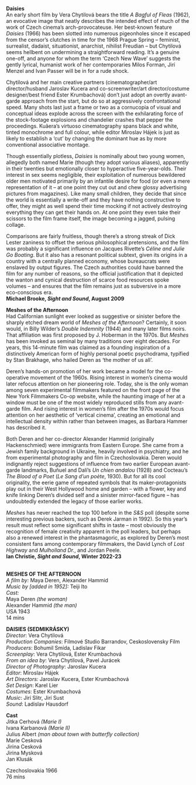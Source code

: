 

**Daisies**  
An early short film by Vera Chytilová bears the title _A Bagful of Fleas_ (1962), an evocative image that neatly describes the intended effect of much of the work of Czech cinema’s arch-provocateuse. Her best-known feature _Daisies_ (1966) has been slotted into numerous pigeonholes since it escaped from the censor’s clutches in time for the 1968 Prague Spring – feminist, surrealist, dadaist, situationist, anarchist, nihilist Freudian – but Chytilová seems hellbent on undermining a straightforward reading. It’s a genuine one-off, and anyone for whom the term ‘Czech New Wave’ suggests the gently lyrical, humanist work of her contemporaries Milos Forman, Jirí Menzel and Ivan Passer will be in for a rude shock.

Chytilová and her main creative partners (cinematographer/art director/husband Jaroslav Kucera and co-screenwriter/art director/costume designer/best friend Ester Krumbachová) don’t just adopt an overtly avant-garde approach from the start, but do so at aggressively confrontational speed. Many shots last just a frame or two as a cornucopia of visual and conceptual ideas explode across the screen with the exhilarating force of the stock-footage explosions and chandelier crashes that pepper the proceedings. Kuãera’s virtuoso cinematography spans black and white, tinted monochrome and full colour, while editor Miroslav Hájek is just as likely to establish a ‘cut’ by changing the dominant hue as by more conventional associative montage.

Though essentially plotless, _Daisies_ is nominally about two young women, allegedly both named Marie (though they adopt various aliases), apparently in their twenties but emotionally closer to hyperactive five-year-olds. Their interest in sex seems negligible, their exploitation of numerous bewildered older men motivated primarily by an infantile desire for food (or even a mere representation of it – at one point they cut out and chew glossy advertising pictures from magazines). Like many small children, they decide that since the world is essentially a write-off and they have nothing constructive to offer, they might as well spend their time mocking if not actively destroying everything they can get their hands on. At one point they even take their scissors to the film frame itself, the image becoming a jagged, pulsing collage.

Comparisons are fairly fruitless, though there’s a strong streak of Dick Lester zaniness to offset the serious philosophical pretensions, and the film was probably a significant influence on Jacques Rivette’s _Céline and Julie Go Boating_. But it also has a resonant political subtext, given its origins in a country with a centrally planned economy, whose bureaucrats were enslaved by output figures. The Czech authorities could have banned the film for any number of reasons, so the official justification that it depicted the wanton and cynical destruction of scarce food resources spoke volumes – and ensures that the film remains just as subversive in a more eco-conscious era.  
**Michael Brooke, _Sight and Sound_, August 2009**

**Meshes of the Afternoon**  
Had Californian sunlight ever looked as suggestive or sinister before the sharply etched dream world of _Meshes of the Afternoon_? Certainly, it soon would, in Billy Wilder’s _Double Indemnity_ (1944) and many later films noirs. That affiliation was first proposed by J. Hoberman in the 1970s. But _Meshes_ has been invoked as seminal by many traditions over eight decades. For years, this  14-minute film was claimed as a founding inspiration of a distinctively American form of highly personal poetic psychodrama, typified by Stan Brakhage, who hailed Deren as ‘the mother of us all’.

Deren’s hands-on promotion of her work became a model for the co-operative movement of the 1960s. Rising interest in women’s cinema would later refocus attention on her pioneering role. Today, she is the only woman among seven experimental filmmakers featured on the front page of the New York Filmmakers Co-op website, while the haunting image of her at a window must be one of the most widely reproduced stills from any avant-garde film. And rising interest in women’s film after the 1970s would focus attention on her aesthetic of ‘vertical cinema’, creating an emotional and intellectual density within rather than between images, as Barbara Hammer has described it.

Both Deren and her co-director Alexander Hammid (originally Hackenschmied) were immigrants from Eastern Europe. She came from a Jewish family background in Ukraine, heavily involved in psychiatry, and he from experimental photography and film in Czechoslovakia. Deren would indignantly reject suggestions of influence from two earlier European avant-garde landmarks, Buñuel and Dalí’s _Un chien andalou_ (1928) and Cocteau’s  
_The Blood of a Poet_ (_Le Sang d’un poète_, 1930). But for all its cool originality, the eerie game of repeated symbols that its maker-protagonists play out in their West Hollywood home and garden – with a flower, key and knife linking Deren’s divided self and a sinister mirror-faced figure – has undoubtedly extended the legacy of those earlier works.

_Meshes_ has never reached the top 100 before in the _S&S_ poll (despite some interesting previous backers, such as Derek Jarman in 1992). So this year’s result must reflect some significant shifts in taste – most obviously the recognition of female creativity apparent in the poll leaders, but perhaps also a renewed interest in the phantasmagoric, as explored by Deren’s most consistent fans among contemporary filmmakers, the David Lynch of  _Lost Highway_ and _Mulholland Dr._, and Jordan Peele.  
**Ian Christie, _Sight and Sound_, Winter 2022-23**
<br><br>

**MESHES OF THE AFTERNOON**  
_A film by:_ Maya Deren, Alexander Hammid  
_Music by [added in 1952]:_ Teiji Ito  
_Cast:_  
Maya Deren _(the woman)_  
Alexander Hammid _(the man)_  
USA 1943  
14 mins

**DAISIES (SEDMIKRÁSKY)**<br>
_Director_: Vera Chytilová  
_Production Companies_: Filmové Studio Barrandov, Ceskoslovensky Film  
_Producers_: Bohumil Smída, Ladislav Fikar  
_Screenplay_: Vera Chytilová, Ester Krumbachová  
_From an idea by_: Vera Chytilová, Pavel Jurácek  
_Director of Photography_: Jaroslav Kucera  
_Editor_: Miroslav Hájek  
_Art Directors:_ Jaroslav Kucera, Ester Krumbachová  
_Set Design_: Karel Lier  
_Costumes_: Ester Krumbachová  
_Music_: Jirí Slitr, Jirí Sust  
_Sound_: Ladislav Hausdorf

**Cast**    
Jitka Cerhová _(Marie I)_  
Ivana Karbanová _(Marie II)_  
Julius Albert _(man about town with butterfly collection)_  
Marie Cesková  
Jirina Cesková  
Jirina Mysková  
Jan Klusák

Czechoslovakia 1966  
76 mins
<!--stackedit_data:
eyJoaXN0b3J5IjpbLTg4NDMxNTU0OF19
-->